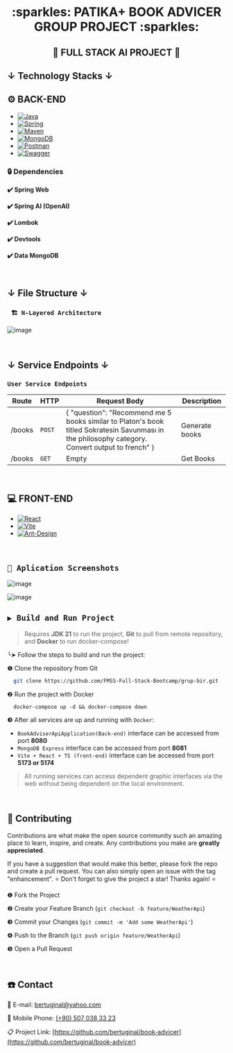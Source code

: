 
<div align="center"><h1> :sparkles: PATIKA+ BOOK ADVICER GROUP PROJECT :sparkles: </h1></div>
<div align="center"><h2> 🚥 FULL STACK AI PROJECT 🚥 </h2> </div>


## ↓ Technology Stacks ↓

## ⚙️ BACK-END

* [![Java][Java-logo]][Java-url]
* [![Spring][Spring-logo]][Spring-url]
* [![Maven][Maven-logo]][Maven-url]
* [![MongoDB][Mongodb-logo]][Mongodb-url]
* [![Postman][Postman-logo]][Postman-url]
* [![Swagger][Swagger-logo]][Swagger-url]
       

### 🔒 Dependencies
 
<b>✔️ Spring Web </b>

<b>✔️ Spring AI (OpenAI) </b>

<b>✔️ Lombok </b>

<b>✔️ Devtools </b>

<b>✔️ Data MongoDB </b>

&nbsp; 

## ↓ File Structure ↓

### ` 🏗️ N-Layered Architecture`

![image](https://github.com/FMSS-Full-Stack-Bootcamp/grup-bir/assets/58560920/5dd809e9-b4c6-40d6-8c76-8eda11bad234)

&nbsp; 

## ↓ Service Endpoints ↓

### `User Service Endpoints`
| Route                  | HTTP     | Request Body                                                                                                                                                                                | Description 	     |
|------------------------|----------|---------------------------------------------------------------------------------------------------------------------------------------------------------------------------------------------|-------------------|
| /books                 | `POST`   | { "question": "Recommend me 5 books similar to Platon's book titled Sokratesin Savunması in the philosophy category. Convert output to french" }                                            | Generate books    |
| /books                 | `GET`    | Empty                                                                                                                                                                                      | Get Books         |

&nbsp; 

      
## 💻 FRONT-END

* [![React][React-logo]][React-url]
* [![Vite][Vite-logo]][Vite-url]
* [![Ant-Design][Ant-Design-logo]][Ant-Design-url]

&nbsp; 

##  `📸 Aplication Screenshots` 

![image](https://github.com/FMSS-Full-Stack-Bootcamp/grup-bir/assets/58560920/01fc1e16-0c11-4c2a-a06f-4927006a10fc)

![image](https://github.com/FMSS-Full-Stack-Bootcamp/grup-bir/assets/58560920/aafb0e50-7600-4786-b0a1-40a38646797f)



## `▶︎ Build and Run Project`
> Requires **JDK 21** to run the project, **Git** to pull from remote repository, and **Docker** to run docker-compose!

╰➤ Follow the steps to build and run the project:

❶ Clone the repository from Git
```bash
  git clone https://github.com/FMSS-Full-Stack-Bootcamp/grup-bir.git
```

❷ Run the project with Docker
```shell
  docker-compose up -d && docker-compose down 
```
❸ After all services are up and running with `Docker`:
- `BookAdviserApiApplication(Back-end)` interface can be accessed from port **8080**
- `MongoDB Express` interface can be accessed from port **8081**
- `Vite + React + TS (front-end)` interface can be accessed from port **5173 or 5174**
> All running services can access dependent graphic interfaces via the web without being dependent on the local environment.

&nbsp; 

## 🌱 Contributing

Contributions are what make the open source community such an amazing place to learn, inspire, and create. Any contributions you make are **greatly appreciated**.

If you have a suggestion that would make this better, please fork the repo and create a pull request. You can also simply open an issue with the tag "enhancement".
⭐ Don't forget to give the project a star! Thanks again! ⭐

❶ Fork the Project

❷ Create your Feature Branch (`git checkout -b feature/WeatherApi`)

❸  Commit your Changes (`git commit -m 'Add some WeatherApi'`)

❹  Push to the Branch (`git push origin feature/WeatherApi`)

❺ Open a Pull Request
   

&nbsp; 

<!-- CONTACT -->
## ☎️ Contact

📧 E-mail: [bertuginal@yahoo.com](mailto:bertuginal@yahoo.com)

📱 Mobile Phone: [(+90) 507 038 33 23](mailto:+905070383323)

📋 Project Link: [https://github.com/bertuginal/book-advicer](https://github.com/bertuginal/book-advicer)


<!-- MARKDOWN LINKS & IMAGES -->
<!-- https://www.markdownguide.org/basic-syntax/#reference-style-links -->
[contributors-shield]: https://img.shields.io/github/contributors/othneildrew/Best-README-Template.svg?style=for-the-badge
[contributors-url]: https://github.com/othneildrew/Best-README-Template/graphs/contributors
[forks-shield]: https://img.shields.io/github/forks/othneildrew/Best-README-Template.svg?style=for-the-badge
[forks-url]: https://github.com/othneildrew/Best-README-Template/network/members
[stars-shield]: https://img.shields.io/github/stars/othneildrew/Best-README-Template.svg?style=for-the-badge
[stars-url]: https://github.com/othneildrew/Best-README-Template/stargazers
[issues-shield]: https://img.shields.io/github/issues/othneildrew/Best-README-Template.svg?style=for-the-badge
[issues-url]: https://github.com/othneildrew/Best-README-Template/issues
[license-shield]: https://img.shields.io/github/license/othneildrew/Best-README-Template.svg?style=for-the-badge
[license-url]: https://github.com/othneildrew/Best-README-Template/blob/master/LICENSE.txt
[linkedin-shield]: https://img.shields.io/badge/-LinkedIn-black.svg?style=for-the-badge&logo=linkedin&colorB=555
[linkedin-url]: https://linkedin.com/in/othneildrew
[product-screenshot]: images/screenshot.png

[Java-logo]: https://img.shields.io/badge/java-000000?style=for-the-badge&logo=spring&logoColor=white
[Java-url]: https://www.java.com/tr/
[Spring-logo]: https://img.shields.io/badge/Spring_Boot-DD0031?style=for-the-badge&logo=springboot&logoColor=white
[Spring-url]: https://spring.io/
[Maven-logo]: https://img.shields.io/badge/maven-0769AD?style=for-the-badge&logo=jquery&logoColor=white
[Maven-url]: https://maven.apache.org
[Mongodb-logo]: https://img.shields.io/badge/Mongo_DB_(Database)-4A4A55?style=for-the-badge&logo=mongodb&logoColor=FF3E00
[Mongodb-url]: https://www.mongodb.com
[Postman-logo]: https://img.shields.io/badge/Postman-FF2D20?style=for-the-badge&logo=postman&logoColor=white
[Postman-url]: https://swagger.io
[Swagger-logo]: https://img.shields.io/badge/Swagger-563D7C?style=for-the-badge&logo=swagger&logoColor=white
[Swagger-url]: https://swagger.io
[Rest-logo]: https://img.shields.io/badge/Rest_Template-563D7C?style=for-the-badge&logo=rest&logoColor=white
[Rest-url]: https://img.shields.io/badge/Rest_Template-563D7C?style=for-the-badge&logo=rest&logoColor=white
[React-logo]: https://img.shields.io/badge/React-20232A?style=for-the-badge&logo=react&logoColor=61DAFB
[React-url]: https://reactjs.org/
[Vite-logo]: https://img.shields.io/badge/vite.js-35495E?style=for-the-badge&logo=vuedotjs&logoColor=906DFE
[Vite-url]: https://vitejs.dev
[Ant-Design-logo]: https://img.shields.io/badge/ant_design_(UI)-35495E?style=for-the-badge&logo=antdesign&logoColor=F7515E
[Ant-Design-url]: https://ant.design

[Vue-logo]: https://img.shields.io/badge/Vue.js-35495E?style=for-the-badge&logo=vuedotjs&logoColor=4FC08D
[Vue-url]: https://vuejs.org/
[Angular.io]: https://img.shields.io/badge/Angular-DD0031?style=for-the-badge&logo=angular&logoColor=white
[Angular-url]: https://angular.io/
[Svelte.dev]: https://img.shields.io/badge/Svelte-4A4A55?style=for-the-badge&logo=svelte&logoColor=FF3E00
[Svelte-url]: https://svelte.dev/
[Laravel.com]: https://img.shields.io/badge/Laravel-FF2D20?style=for-the-badge&logo=laravel&logoColor=white
[Laravel-url]: https://laravel.com
[Bootstrap.com]: https://img.shields.io/badge/Bootstrap-563D7C?style=for-the-badge&logo=bootstrap&logoColor=white
[Bootstrap-url]: https://getbootstrap.com
[JQuery.com]: https://img.shields.io/badge/jQuery-0769AD?style=for-the-badge&logo=jquery&logoColor=white
[JQuery-url]: https://jquery.com 


